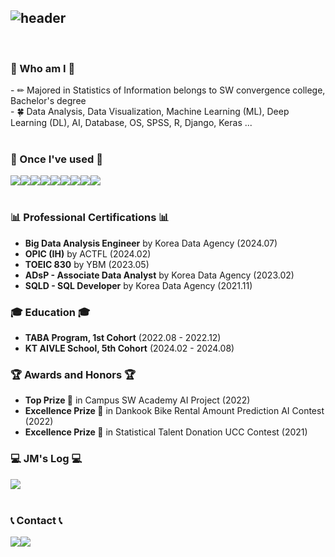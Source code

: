<div align="left">
  
![header](https://capsule-render.vercel.app/api?type=waving&color=timeGradient&text=Welcome%20to%20Jeongmin's%20GitHub%20👋&animation=twinkling&fontSize=30&fontAlignY=40&fontAlign=70&height=250)
---
 
<br>

### :love_letter: Who am I :love_letter:
<div style="display:flex; flex-direction:row;">
    - ✏ Majored in Statistics of Information belongs to SW convergence college,  Bachelor's degree
    <br>
    - 🍀 Data Analysis, Data Visualization, Machine Learning (ML), Deep Learning (DL), AI, Database, OS, SPSS, R, Django, Keras ...
</div>
<br>

### 🔨 Once I've used 🔨

<div style="display:flex; flex-direction:row;">
    <img src="https://img.shields.io/badge/mysql-4479A1?style=for-the-badge&logo=mysql&logoColor=white"> 
    <img src="https://img.shields.io/badge/python-3776AB?style=for-the-badge&logo=python&logoColor=white"> 
    <img src="https://img.shields.io/badge/keras-D00000?style=for-the-badge&logo=keras&logoColor=white"> 
    <img src="https://img.shields.io/badge/pytorch-EE4C2C?style=for-the-badge&logo=pytorch&logoColor=white">
    <img src="https://img.shields.io/badge/linux-FCC624?style=for-the-badge&logo=linux&logoColor=black"> 
    <img src="https://img.shields.io/badge/r-276DC3?style=for-the-badge&logo=r&logoColor=white">
    <img src="https://img.shields.io/badge/spss-1B77BB?style=for-the-badge&logo=spss&logoColor=white">
    <img src="https://img.shields.io/badge/Tibero-003366?style=for-the-badge&logo=database&logoColor=white">
    <img src="https://img.shields.io/badge/voiceflow-3b82f6?style=for-the-badge&logo=voiceflow&logoColor=white">
</div>
<br>


### 📊 Professional Certifications 📊

- **Big Data Analysis Engineer** by Korea Data Agency (2024.07)
- **OPIC (IH)** by ACTFL (2024.02)
- **TOEIC 830** by YBM (2023.05)
- **ADsP - Associate Data Analyst** by Korea Data Agency (2023.02)
- **SQLD - SQL Developer** by Korea Data Agency (2021.11)

### 🎓 Education 🎓

- **TABA Program, 1st Cohort** (2022.08 - 2022.12)
- **KT AIVLE School, 5th Cohort** (2024.02 - 2024.08)

### 🏆 Awards and Honors 🏆

- **Top Prize 🥇** in Campus SW Academy AI Project (2022)
- **Excellence Prize 🏅** in Dankook Bike Rental Amount Prediction AI Contest (2022)
- **Excellence Prize 🏅** in Statistical Talent Donation UCC Contest (2021)

### 💻 JM's Log 💻

<div style="display:flex; flex-direction:row;">
    <a href="https://park000103.tistory.com">
        <img src="https://img.shields.io/badge/Tistory-000000?style=for-the-badge&logo=Tistory&logoColor=white"> 
    </a>
</div>
<br>

### 📞 Contact 📞

<div style="display:flex; flex-direction:row;">
    <a href="https://www.instagram.com/z.loxin/">
        <img src="https://img.shields.io/badge/Instagram-E4405F?style=for-the-badge&logo=Instagram&logoColor=white"> 
    </a>
    <a href="mailto:park000103@gmail.com">
        <img src="https://img.shields.io/badge/Gmail-EA4335?style=for-the-badge&logo=Gmail&logoColor=white"> 
    </a>
</div>
<br>
</div>
